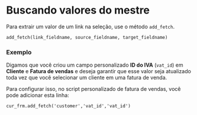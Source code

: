 # Buscando valores do mestre


Para extrair um valor de um link na seleção, use o método `add_fetch`.



```
add_fetch(link_fieldname, source_fieldname, target_fieldname)

```

### Exemplo


Digamos que você criou um campo personalizado **ID do IVA** (`vat_id`) em **Cliente** e **Fatura de vendas** e deseja garantir que esse valor seja atualizado toda vez que você selecionar um cliente em uma fatura de venda.


Para configurar isso, no script personalizado de fatura de vendas, você pode adicionar esta linha:



```
cur_frm.add_fetch('customer','vat_id','vat_id')

```
